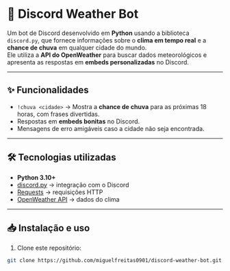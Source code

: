 # 🤖 Discord Weather Bot

Um bot de Discord desenvolvido em **Python** usando a biblioteca `discord.py`, que fornece informações sobre o **clima em tempo real** e a **chance de chuva** em qualquer cidade do mundo.  
Ele utiliza a **API do OpenWeather** para buscar dados meteorológicos e apresenta as respostas em **embeds personalizadas** no Discord.  

---

## ✨ Funcionalidades

- `!chuva <cidade>` → Mostra a **chance de chuva** para as próximas 18 horas, com frases divertidas.
- Respostas em **embeds bonitas** no Discord.
- Mensagens de erro amigáveis caso a cidade não seja encontrada.

---

## 🛠️ Tecnologias utilizadas

- **Python 3.10+**
- [discord.py](https://discordpy.readthedocs.io/en/stable/) → integração com o Discord
- [Requests](https://requests.readthedocs.io/) → requisições HTTP
- [OpenWeather API](https://openweathermap.org/api) → dados do clima

---

## 📥 Instalação e uso

1. Clone este repositório:
```bash
git clone https://github.com/miguelfreitas0901/discord-weather-bot.git